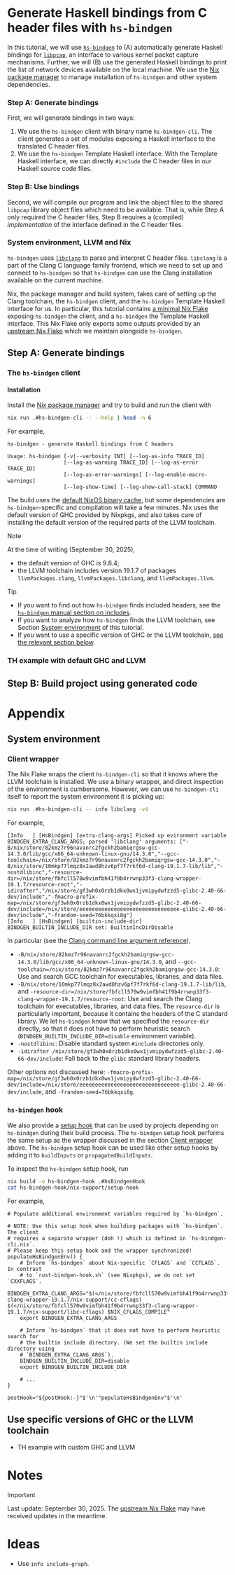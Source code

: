 # Generate Haskell bindings from C header files with `hs-bindgen`

In this tutorial, we will use
[`hs-bindgen`](https://github.com/well-typed/hs-bindgen) to (A) automatically
generate Haskell bindings for
[`libpcap`](https://github.com/the-tcpdump-group/libpcap), an interface to
various kernel packet capture mechanisms. Further, we will (B) use the generated
Haskell bindings to print the list of network devices available on the local
machine. We use the [Nix package manager](https://nixos.org/download/) to manage
installation of `hs-bindgen` and other system dependencies.

### Step A: Generate bindings

First, we will generate bindings in two ways:
1. We use the `hs-bindgen` client with binary name `hs-bindgen-cli`. The client
   generates a set of modules exposing a Haskell interface to the translated C
   header files.
2. We use the `hs-bindgen` Template Haskell interface. With the Template Haskell
   interface, we can directly `#include` the C header files in our Haskell
   source code files.

### Step B: Use bindings

Second, we will compile our program and link the object files to the shared
`libpcap` library object files which need to be available. That is, while Step A
only required the C header files, Step B requires a (compiled) _implementation_
of the interface defined in the C header files.

### System environment, LLVM and Nix

`hs-bindgen` uses [`libclang`](https://clang.llvm.org/doxygen/index.html) to
parse and interpret C header files. `libclang` is a part of the Clang C language
family frontend, which we need to set up and connect to `hs-bindgen` so that
`hs-bindgen` can use the Clang installation available on the current machine.

Nix, the package manager and build system, takes care of setting up the Clang
toolchain, the `hs-bindgen` client, and the `hs-bindgen` Template Haskell
interface for us. In particular, this tutorial contains [a minimal Nix
Flake](./flake.nix) exposing `hs-bindgen` the client, and a `hs-bindgen` the
Template Haskell interface. This Nix Flake only exports some outputs provided by
an [upstream Nix Flake](https://github.com/dschrempf/hs-bindgen-flake) which we
maintain alongside `hs-bindgen`.

## Step A: Generate bindings

### The `hs-bindgen` client

#### Installation

Install the [Nix package manager](https://nixos.org/download/) and try to build
and run the client with

```sh
nix run .#hs-bindgen-cli -- --help | head -n 6
```

For example,
```
hs-bindgen - generate Haskell bindings from C headers

Usage: hs-bindgen [-v|--verbosity INT] [--log-as-info TRACE_ID]
                  [--log-as-warning TRACE_ID] [--log-as-error TRACE_ID]
                  [--log-as-error-warnings] [--log-enable-macro-warnings]
                  [--log-show-time] [--log-show-call-stack] COMMAND
```

The build uses the [default NixOS binary cache](https://cache.nixos.org/), but
some dependencies are `hs-bindgen`-specific and compilation will take a few
minutes. Nix uses the default version of GHC provided by Nixpkgs, and also takes
care of installing the default version of the required parts of the LLVM
toolchain.

> [!NOTE]
> At the time of writing (September 30, 2025),
> - the default version of GHC is 9.8.4;
> - the LLVM toolchain includes version 19.1.7 of packages `llvmPackages.clang`,
>   `llvmPackages.libclang`, and `llvmPackages.llvm`.

> [!TIP]
> - If you want to find out how `hs-bindgen` finds included headers, see the
>   [`hs-bindgen` manual section on
>   includes](https://github.com/well-typed/hs-bindgen/blob/main/manual/LowLevel/Includes.md).
> - If you want to analyze how `hs-bindgen` finds the LLVM toolchain, see Section
>  [System environment](#system-environment) of this tutorial.
> - If you want to use a specific version of GHC or the LLVM toolchain, [see the
> relevant section below](#use-specific-versions-of-ghc-and-the-llvm-toolchain).

### TH example with default GHC and LLVM

## Step B: Build project using generated code

# Appendix

## System environment

### Client wrapper

The Nix Flake wraps the client `hs-bindgen-cli` so that it knows where the LLVM
toolchain is installed. We use a binary wrapper, and direct inspection of the
environment is cumbersome. However, we can use `hs-bindgen-cli` itself to report
the system environment it is picking up:

```sh
nix run .#hs-bindgen-cli -- info libclang -v4
```

For example,
```
[Info   ] [HsBindgen] [extra-clang-args] Picked up evironment variable BINDGEN_EXTRA_CLANG_ARGS; parsed 'libclang' arguments: ["-B/nix/store/82kmz7r96navanrc2fgckh2bamiqrgsw-gcc-14.3.0/lib/gcc/x86_64-unknown-linux-gnu/14.3.0","--gcc-toolchain=/nix/store/82kmz7r96navanrc2fgckh2bamiqrgsw-gcc-14.3.0","-B/nix/store/10mkp77lmqz8x2awd8hzv6pf7f7rkf6d-clang-19.1.7-lib/lib","-nostdlibinc","-resource-dir=/nix/store/fbfcll570w9vimfbh41f9b4rrwnp33f3-clang-wrapper-19.1.7/resource-root","-idirafter","/nix/store/gf3wh0x0rzb1dkx0wx1jvmipydwfzzd5-glibc-2.40-66-dev/include","-fmacro-prefix-map=/nix/store/gf3wh0x0rzb1dkx0wx1jvmipydwfzzd5-glibc-2.40-66-dev/include=/nix/store/eeeeeeeeeeeeeeeeeeeeeeeeeeeeeeee-glibc-2.40-66-dev/include","-frandom-seed=76bkkqxi8g"]
[Info   ] [HsBindgen] [builtin-include-dir] BINDGEN_BUILTIN_INCLUDE_DIR set: BuiltinIncDirDisable
```

In particular (see the [Clang command line argument
reference](https://clang.llvm.org/docs/ClangCommandLineReference.html)),
- `-B/nix/store/82kmz7r96navanrc2fgckh2bamiqrgsw-gcc-14.3.0/lib/gcc/x86_64-unknown-linux-gnu/14.3.0`,
  and `--gcc-toolchain=/nix/store/82kmz7r96navanrc2fgckh2bamiqrgsw-gcc-14.3.0`:
  Use and search GCC toolchain for executables, libraries, and data
  files.
- `-B/nix/store/10mkp77lmqz8x2awd8hzv6pf7f7rkf6d-clang-19.1.7-lib/lib`, and
  `-resource-dir=/nix/store/fbfcll570w9vimfbh41f9b4rrwnp33f3-clang-wrapper-19.1.7/resource-root`:
  Use and search the Clang toolchain for executables, libraries, and data files.
  The `resource-dir` is particularly important, because it contains the headers
  of the C standard library. We let `hs-bindgen` know that we specified the
  `resource-dir` directly, so that it does not have to perform heuristic search
  (`BINDGEN_BUILTIN_INCLUDE_DIR=disable` environment variable).
- `-nostdlibinc`: Disable standard system `#include` directories only.
- `-idirafter
  /nix/store/gf3wh0x0rzb1dkx0wx1jvmipydwfzzd5-glibc-2.40-66-dev/include`: Fall
  back to the `glibc` standard library headers.

Other options not discussed here:
  `-fmacro-prefix-map=/nix/store/gf3wh0x0rzb1dkx0wx1jvmipydwfzzd5-glibc-2.40-66-dev/include=/nix/store/eeeeeeeeeeeeeeeeeeeeeeeeeeeeeeee-glibc-2.40-66-dev/include`,
  and `-frandom-seed=76bkkqxi8g`.

### `hs-bindgen` hook

We also provide a [setup
hook](https://nixos.org/manual/nixpkgs/stable/#ssec-setup-hooks) that can be
used by projects depending on `hs-bindgen` during their build process. The
`hs-bindgen` setup hook performs the same setup as the wrapper discussed in the
section [Client wrapper](#client-wrapper) above. The `hs-bindgen` setup hook can
be used like other setup hooks by adding it to `buildInputs` or
`propagatedBuildInputs`.

To inspect the `hs-bindgen` setup hook, run
```sh
nix build -o hs-bindgen-hook .#hsBindgenHook
cat hs-bindgen-hook/nix-support/setup-hook
```

For example,
```
# Populate additional environment variables required by `hs-bindgen`.

# NOTE: Use this setup hook when building packages with `hs-bindgen`. The client
# requires a separate wrapper (doh !) which is defined in `hs-bindgen-cli.nix`.
# Please keep this setup hook and the wrapper synchronized!
populateHsBindgenEnv() {
    # Inform `hs-bindgen` about Nix-specific `CFLAGS` and `CCFLAGS`. In contrast
    # to `rust-bindgen-hook.sh` (see Nixpkgs), we do not set `CXXFLAGS`.
    BINDGEN_EXTRA_CLANG_ARGS="$(</nix/store/fbfcll570w9vimfbh41f9b4rrwnp33f3-clang-wrapper-19.1.7/nix-support/cc-cflags) $(</nix/store/fbfcll570w9vimfbh41f9b4rrwnp33f3-clang-wrapper-19.1.7/nix-support/libc-cflags) $NIX_CFLAGS_COMPILE"
    export BINDGEN_EXTRA_CLANG_ARGS

    # Inform `hs-bindgen` that it does not have to perform heuristic search for
    # the builtin include directory. (We set the builtin include directory using
    # `BINDGEN_EXTRA_CLANG_ARGS`).
    BINDGEN_BUILTIN_INCLUDE_DIR=disable
    export BINDGEN_BUILTIN_INCLUDE_DIR

    # ...
}

postHook="${postHook:-}"$'\n'"populateHsBindgenEnv"$'\n'
```

## Use specific versions of GHC or the LLVM toolchain

- TH example with custom GHC and LLVM

# Notes

> [!IMPORTANT]
> Last update: September 30, 2025. The [upstream Nix
> Flake](https://github.com/dschrempf/hs-bindgen-flake) may have received
> updates in the meantime.

# Ideas

- Use `info include-graph`.

